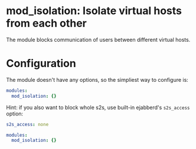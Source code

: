 mod_isolation: Isolate virtual hosts from each other
====================================================

The module blocks communication of users between different virtual hosts.

# Configuration

The module doesn't have any options, so the simpliest way to configure is:
```yaml
modules:
  mod_isolation: {}
```

Hint: if you also want to block whole s2s, use built-in ejabberd's `s2s_access` option:
```yaml
s2s_access: none

modules:
  mod_isolation: {}
```
